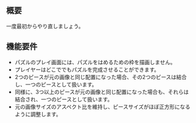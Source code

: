 ## 概要
一度最初からやり直しましょう。

## 機能要件
- パズルのプレイ画面には、パズルをはめるための枠を描画しません。
- プレイヤーはどこででもパズルを完成させることができます。
- 2つのピースが元の画像と同じ配置になった場合、その2つのピースは結合し、一つのピースとして扱います。
- 同様に、3つ以上のピースが元の画像と同じ配置になった場合も、それらは結合され、一つのピースとして扱います。
- 元の画像サイズのアスペクト比を維持し、ピースサイズがほぼ正方形になるように調整します。